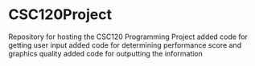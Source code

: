 # CSC120Project
Repository for hosting the CSC120 Programming Project
added code for getting user input
added code for determining performance score and graphics quality
added code for outputting the information

